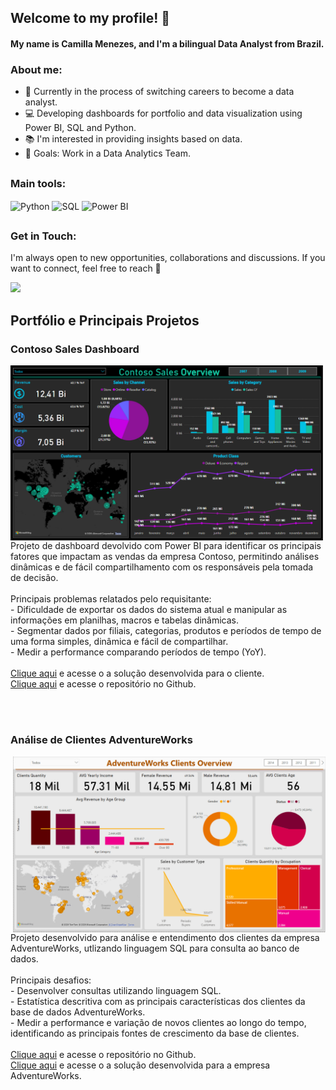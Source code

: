 ## Welcome to my profile! 👋

#### My name is Camilla Menezes, and I'm a bilingual Data Analyst from Brazil.


### About me:

- 🔭 Currently in the process of switching careers to become a data analyst.
- 💻 Developing dashboards for portfolio and data visualization using Power BI, SQL and Python.
- 📚 I'm interested in providing insights based on data.
- 🎯 Goals: Work in a Data Analytics Team.
## 
 

### Main tools:

<div style="display: inline_block">
  <img align="center" alt="Python" height="40" width="40" src="https://github.com/camilla-menezes/Portfolio/blob/main/linguagens/python.png?raw=true">
  <img align="center" alt="SQL" height="40" width="40" src="https://github.com/camilla-menezes/Portfolio/blob/main/linguagens/sql.png?raw=true">
  <img align="center" alt="Power BI" height="40" width="40" src="https://github.com/camilla-menezes/Portfolio/blob/main/linguagens/power%20bi.png?raw=true">
</div>

##


### Get in Touch:
I'm always open to new opportunities, collaborations and discussions. If you want to connect, feel free to reach 🚀
<div style="display: inline_block">
  <a href="https://www.linkedin.com/in/camilla-menezes/"> 
    <img src="https://camo.githubusercontent.com/d90c501c7f68295cfcab6a68b761ba5b1101292b8ac9895eaeca253df2e53eb3/68747470733a2f2f696d672e736869656c64732e696f2f62616467652f6c696e6b6564696e2d2532333030373742352e7376673f267374796c653d666f722d7468652d6261646765266c6f676f3d6c696e6b6564696e266c6f676f436f6c6f723d7768697465">
  </a>
</div>


##

## Portfólio e Principais Projetos
### Contoso Sales Dashboard
<a href="https://github.com/camilla-menezes/ContosoPortifolio/tree/main">
  <img align="left" width="500" src="https://github.com/camilla-menezes/ContosoPortifolio/blob/main/Imagens/Captura%20de%20tela%202025-04-29%20170602.png?raw=true">
</a>
Projeto de dashboard devolvido com Power BI para identificar os principais fatores que impactam as vendas da empresa Contoso, permitindo análises dinâmicas e de fácil compartilhamento com os responsáveis pela tomada de decisão.<br>
<br>
Principais problemas relatados pelo requisitante: <br>
- Dificuldade de exportar os dados do sistema atual e manipular as informações em planilhas, macros e tabelas dinâmicas.<br>
- Segmentar dados  por filiais, categorias, produtos e períodos de tempo de uma forma simples, dinâmica e fácil de compartilhar.<br>
- Medir a performance comparando períodos de tempo (YoY).<br>
<br>
<a href="https://app.powerbi.com/view?r=eyJrIjoiODFiNDgxNzctNjc5OS00ODE3LWJlYWEtZmY0NzBmZGNhZTc1IiwidCI6ImI0MzZkMjBiLWY1ODktNDlmNi1hNGI1LTg3ZmZjOWYzZjJiMCJ9" target="_blank">Clique aqui</a> e acesse o a solução desenvolvida para o cliente.
<br>
<a target="_blank" href="https://github.com/camilla-menezes/ContosoPortifolio">Clique aqui</a> e acesse o repositório no Github.

<br><br>

### Análise de Clientes AdventureWorks
<img align="right" width="500" src="https://github.com/camilla-menezes/AdventureWorksPortfolio/blob/main/imagens/Captura%20de%20tela%202025-05-01%20101201.png?raw=true">
Projeto desenvolvido para análise e entendimento dos clientes da empresa AdventureWorks, utlizando linguagem SQL para consulta ao banco de dados.<br>
<br>
Principais desafios: <br>
- Desenvolver consultas utilizando linguagem SQL.<br>
- Estatística descritiva com as principais características dos clientes da base de dados AdventureWorks.<br>
- Medir a performance e variação de novos clientes ao longo do tempo, identificando as principais fontes de crescimento da base de clientes.<br>
<br>
<a href="https://github.com/camilla-menezes/AdventureWorksPortfolio/tree/main">Clique aqui</a> e acesse o repositório no Github.
<br>
<a href="https://app.powerbi.com/view?r=eyJrIjoiYzBlZDM3M2ItNWJkMy00N2U4LWEwYzEtMWE3NzRkYTI1OGE4IiwidCI6ImI0MzZkMjBiLWY1ODktNDlmNi1hNGI1LTg3ZmZjOWYzZjJiMCJ9">Clique aqui</a> e acesse o a solução desenvolvida para a empresa AdventureWorks.




<div>

</div>
